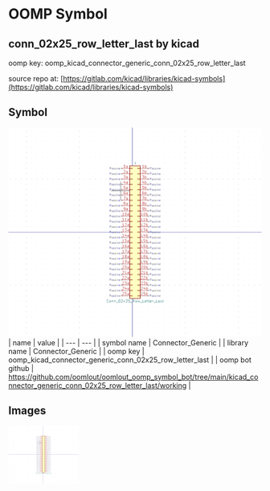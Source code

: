 # OOMP Symbol  
## conn_02x25_row_letter_last  by kicad  
  
oomp key: oomp_kicad_connector_generic_conn_02x25_row_letter_last  
  
source repo at: [https://gitlab.com/kicad/libraries/kicad-symbols](https://gitlab.com/kicad/libraries/kicad-symbols)  
## Symbol  
  
[![working.png](working_600.png)](working.png)  
| name | value | 
| --- | --- | 
| symbol name | Connector_Generic | 
| library name | Connector_Generic | 
| oomp key | oomp_kicad_connector_generic_conn_02x25_row_letter_last | 
| oomp bot github | https://github.com/oomlout/oomlout_oomp_symbol_bot/tree/main/kicad_connector_generic_conn_02x25_row_letter_last/working | 
## Images  
  
[![working.png](working_140.png)](working.png)  

